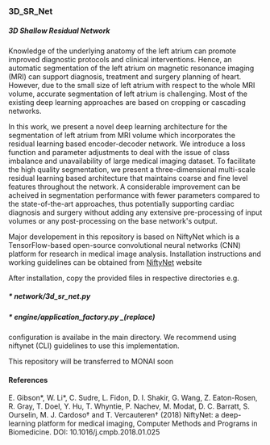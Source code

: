 ### 3D_SR_Net
##### 3D Shallow Residual Network

Knowledge of the underlying anatomy of the left atrium can promote improved diagnostic protocols and clinical interventions. Hence, an automatic segmentation of the left atrium on magnetic resonance imaging (MRI) can support diagnosis, treatment and surgery planning of heart. However, due to the small size of left atrium with respect to the whole MRI volume, accurate segmentation of left atrium is challenging. Most of the existing deep learning approaches are based on cropping or cascading networks.


In this work, we present a novel deep learning architecture for the segmentation of left atrium from MRI volume which incorporates the residual learning based encoder-decoder network. We introduce a loss function and parameter adjustments to deal with the issue of class imbalance and unavailability of large medical imaging dataset. To facilitate the high quality segmentation, we present a three-dimensional multi-scale residual learning based architecture that maintains coarse and fine level features throughout the network. A considerable improvement can be acheived in segmentation performance with fewer parameters compared to the state-of-the-art approaches, thus potentially supporting cardiac diagnosis and surgery without adding any extensive pre-processing of input volumes or any post-processing on the base network's output.


Major developement in this repository is based on NiftyNet which is a TensorFlow-based open-source convolutional neural networks (CNN) platform for research in medical image analysis. Installation instructions and working guidelines can be obtained from [NiftyNet](https://pypi.org/project/NiftyNet) website


After installation, copy the provided files in respective directories e.g.

##### *  network/3d_sr_net.py
##### *  engine/application_factory.py _(replace)


configuration is availabe in the main directory. We recommend using niftynet (CLI) guidelines to use this implementation.

This repository will be transferred to MONAI soon





#### References


E. Gibson*, W. Li*, C. Sudre, L. Fidon, D. I. Shakir, G. Wang, Z. Eaton-Rosen, R. Gray, T. Doel, Y. Hu, T. Whyntie, P. Nachev, M. Modat, D. C. Barratt, S. Ourselin, M. J. Cardoso† and T. Vercauteren† (2018) NiftyNet: a deep-learning platform for medical imaging, Computer Methods and Programs in Biomedicine. DOI: 10.1016/j.cmpb.2018.01.025

